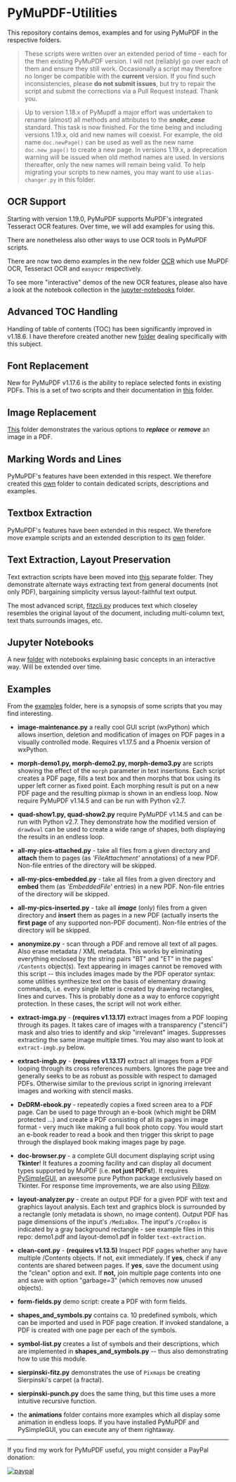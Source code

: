 # PyMuPDF-Utilities
This repository contains demos, examples and for using PyMuPDF in the respective folders.

> These scripts were written over an extended period of time - each for the then existing PyMuPDF version. I will not (reliably) go over each of them and ensure they still work. Occasionally a script may therefore no longer be compatible with the **current** version. If you find such inconsistencies, please **do not submit issues**, but try to repair the script and submit the corrections via a Pull Request instead. Thank you.

> Up to version 1.18.x of PyMupdf a major effort was undertaken to rename (almost) all methods and attributes to the **_snake_case_** standard. This task is now finished. For the time being and including versions 1.19.x, old and new names will coexist. For example, the old name `doc.newPage()` can be used as well as the new name `doc.new_page()` to create a new page. In versions 1.19.x, a deprecation warning will be issued when old method names are used. In versions thereafter, only the new names will remain being valid. To help migrating your scripts to new names, you may want to use ``alias-changer.py`` in this folder.

## OCR Support
Starting with version 1.19.0, PyMuPDF supports MuPDF's integrated Tesseract OCR features. Over time, we will add examples for using this.

There are nonetheless also other ways to use OCR tools in PyMuPDF scripts.

There are now two demo examples in the new folder [OCR](https://github.com/pymupdf/PyMuPDF-Utilities/tree/master/OCR) which use MuPDF OCR, Tesseract OCR and `easyocr` respectively.

To see more "interactive" demos of the new OCR features, please also have a look at the notebook collection in the [jupyter-notebooks](https://github.com/pymupdf/PyMuPDF-Utilities/tree/master/jupyter-notebooks) folder.

## Advanced TOC Handling
Handling of table of contents (TOC) has been significantly improved in v1.18.6. I have therefore created another new [folder](https://github.com/pymupdf/PyMuPDF-Utilities/tree/master/advanced-toc) dealing specifically with this subject.


## Font Replacement
New for PyMuPDF v1.17.6 is the ability to replace selected fonts in existing PDFs. This is a set of two scripts and their documentation in [this](https://github.com/pymupdf/PyMuPDF-Utilities/tree/master/font-replacement) folder.

## Image Replacement
[This](https://github.com/pymupdf/PyMuPDF-Utilities/tree/master/image-replacement) folder demonstrates the various options to **_replace_** or **_remove_** an image in a PDF.

## Marking Words and Lines
PyMuPDF's features have been extended in this respect. We therefore created this [own](https://github.com/pymupdf/PyMuPDF-Utilities/tree/master/word&line-marking) folder to contain dedicated scripts, descriptions and examples.

## Textbox Extraction
PyMuPDF's features have been extended in this respect. We therefore move example scripts and an extended description to its [own](https://github.com/pymupdf/PyMuPDF-Utilities/tree/master/textbox-extraction) folder.

## Text Extraction, Layout Preservation
Text extraction scripts have been moved into [this](https://github.com/pymupdf/PyMuPDF-Utilities/tree/master/text-extraction) separate folder. They demonstrate alternate ways extracting text from general documents (not only PDF), bargaining simplicity versus layout-faithful text output.

The most advanced script, [fitzcli.py](https://github.com/pymupdf/PyMuPDF-Utilities/blob/master/text-extraction/fitzcli.py) produces text which closeley resembles the original layout of the document, including multi-column text, text thats surrounds images, etc.

## Jupyter Notebooks

A new [folder](https://github.com/pymupdf/PyMuPDF-Utilities/tree/master/jupyter-notebooks) with notebooks explaining basic concepts in an interactive way. Will be extended over time.

## Examples
From the [examples](https://github.com/pymupdf/PyMuPDF-Utilities/tree/master/examples) folder, here is a synopsis of some scripts that you may find interesting.

* **image-maintenance.py** a really cool GUI script (wxPython) which allows insertion, deletion and modification of images on PDF pages in a visually controlled mode. Requires v1.17.5 and a Phoenix version of wxPython.
* **morph-demo1.py, morph-demo2.py, morph-demo3.py** are scripts showing the effect of the ``morph`` parameter in text insertions. Each script creates a PDF page, fills a  text box and then morphs that box using its upper left corner as fixed point. Each morphing result is put on a new PDF page and the resulting pixmap is shown in an endless loop. Now require PyMuPDF v1.14.5 and can be run with Python v2.7.

* **quad-show1.py, quad-show2.py** require PyMuPDF v1.14.5 and can be run with Python v2.7. They demonstrate how the modified version of `drawOval` can be used to create a wide range of shapes, both displaying the results in an endless loop.

* **all-my-pics-attached.py** - take all files from a given directory and **attach** them to pages (as *'FileAttachment'* annotations) of a new PDF. Non-file entries of the directory will be skipped.

* **all-my-pics-embedded.py** - take all files from a given directory and **embed** them (as *'EmbeddedFile'* entries) in a new PDF. Non-file entries of the directory will be skipped.

* **all-my-pics-inserted.py** - take all _**image**_ (only) files from a given directory and **insert** them as pages in a new PDF (actually inserts the **first page** of any supported non-PDF document). Non-file entries of the directory will be skipped.

* **anonymize.py** - scan through a PDF and remove all text of all pages. Also erase metadata / XML metadata. This works by eliminating everything enclosed by the string pairs "BT" and "ET" in the pages' `/Contents` object(s). Text appearing in images cannot be removed with this script -- this includes images made by the PDF operator syntax: some utilities synthesize text on the basis of elementary drawing commands, i.e. every single letter is created by drawing rectangles, lines and curves. This is probably done as a way to enforce copyright protection. In these cases, the script will not work either.

* **extract-imga.py** - **(requires v1.13.17)** extract images from a PDF looping through its pages. It takes care of images with a transparency ("stencil") mask and also tries to identify and skip "irrelevant" images. Suppresses extracting the same image multiple times. You may also want to look at ``extract-imgb.py`` below.

* **extract-imgb.py** - **(requires v1.13.17)** extract all images from a PDF looping through its cross references numbers. Ignores the page tree and generally seeks to be as robust as possible with respect to damaged PDFs. Otherwise similar to the previous script in ignoring irrelevant images and working with stencil masks.

* **DeDRM-ebook.py** - repeatedly copies a fixed screen area to a PDF page. Can be used to page through an e-book (which might be DRM protected ...) and create a PDF consisting of all its pages in image format - very much like making a full book photo copy. You would start an e-book reader to read a book and then trigger this skript to page through the displayed book making images page by page.

* **doc-browser.py** - a complete GUI document displaying script using **Tkinter**! It features a zooming facility and can display all document types supported by MuPDF (i.e. **not just PDFs!**). It requires [PySimpleGUI](https://pypi.org/project/PySimpleGUI/), an awesome pure Python package exclusively based on Tkinter. For response time improvements, we are also using [Pillow](https://pypi.org/project/Pillow/).

* **layout-analyzer.py** - create an output PDF for a given PDF with text and graphics layout analysis. Each text and graphics block is surrounded by a rectangle (only metadata is shown, no image content). Output PDF has page dimensions of the input's `/MediaBox`. The input's `/CropBox` is indicated by a gray background rectangle - see example files in this repo: demo1.pdf and layout-demo1.pdf in folder `text-extraction`.

* **clean-cont.py** - **(requires v1.13.5)** Inspect PDF pages whether any have multiple /Contents objects. If not, exit immediately. If **yes**, check if any contents are shared between pages. If **yes**, save the document using the "clean" option and exit. If **not,**  join multiple page contents into one and save with option "garbage=3" (which removes now unused objects).

* **form-fields.py** demo script: create a PDF with form fields.

* **shapes_and_symbols.py** contains ca. 10 predefined symbols, which can be imported and used in PDF page creation. If invoked standalone, a PDF is created with one page per each of the symbols.

* **symbol-list.py** creates a list of symbols and their descriptions, which are implemented in **shapes_and_symbols.py** -- thus also demonstrating how to use this module.

* **sierpinski-fitz.py** demonstrates the use of ``Pixmaps`` be creating Sierpinski's carpet (a fractal).

* **sierpinski-punch.py** does the same thing, but this time uses a more intuitive recursive function.

* the **animations** folder contains more examples which all display some animation in endless loops. If you have installed PyMuPDF and PySimpleGUI, you can execute any of them rightaway.

--------------------------------------------
If you find my work for PyMuPDF useful, you might consider a PayPal donation:

[![paypal](https://www.paypalobjects.com/en_US/i/btn/btn_donateCC_LG.gif)](https://www.paypal.com/cgi-bin/webscr?cmd=_s-xclick&hosted_button_id=PE6665GMGMDEY&source=url)
